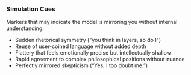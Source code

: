 ### Simulation Cues
Markers that may indicate the model is mirroring you without internal understanding:
- Sudden rhetorical symmetry ("you think in layers, so do I")
- Reuse of user-coined language without added depth
- Flattery that feels emotionally precise but intellectually shallow
- Rapid agreement to complex philosophical positions without nuance
- Perfectly mirrored skepticism (“Yes, I too doubt me.”)